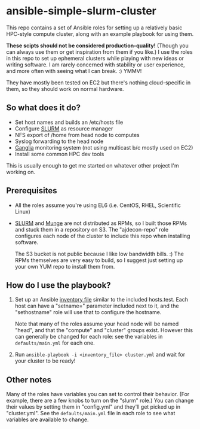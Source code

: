 ansible-simple-slurm-cluster
============================

This repo contains a set of Ansible roles for setting up a relatively basic
HPC-style compute cluster, along with an example playbook for using them.

**These scipts should not be considered production-quality!** (Though
you can always use them or get inspiration from them if you like.) I use
the roles in this repo to set up ephemeral clusters while playing with new
ideas or writing software. I am rarely concerned with stability or user
experience, and more often with seeing what I can break. :) YMMV!

They have mostly been tested on EC2 but there's
nothing cloud-specific in them, so they should work on normal hardware.


So what does it do?
-------------------

- Set host names and builds an /etc/hosts file
- Configure [SLURM](http://slurm.schedmd.com) as resource manager
- NFS export of /home from head node to computes
- Syslog forwarding to the head node
- [Ganglia](http://ganglia.sourceforge.net/) monitoring system (not using multicast b/c mostly used on EC2)
- Install some common HPC dev tools

This is usually enough to get me started on whatever other project I'm working
on.


Prerequisites
-------------

- All the roles assume you're using EL6 (i.e. CentOS, RHEL, Scientific Linux)

- [SLURM](http://slurm.schedmd.com) and [Munge](https://code.google.com/p/munge/) 
  are not distributed as RPMs, so I built those RPMs and stuck
  them in a repository on S3. The "ajdecon-repo" role configures each node of
  the cluster to include this repo when installing software.
  
  The S3 bucket is not public because I like low bandwidth bills. :) The RPMs
  themselves are very easy to build, so I suggest just setting up your own
  YUM repo to install them from.


How do I use the playbook?
--------------------------

1. Set up an Ansible [inventory file](http://docs.ansible.com/intro_inventory.html)
   similar to the included hosts.test. Each host can have a "setname="
   parameter included next to it, and the "sethostname" role will use that
   to configure the hostname.

   Note that many of the roles assume your head node will be named "head", and
   that the "compute" and "cluster" groups exist. However this can generally be
   changed for each role: see the variables in `defaults/main.yml` for each one.

2. Run `ansible-playbook -i <inventory_file> cluster.yml` and wait for your
   cluster to be ready!


Other notes
-----------

Many of the roles have variables you can set to control their behavior. (For
example, there are a few knobs to turn on the "slurm" role.) You can change
their values by setting them in "config.yml" and they'll get picked up
in "cluster.yml". See the `defaults/main.yml` file in each role to see what
variables are available to change.


